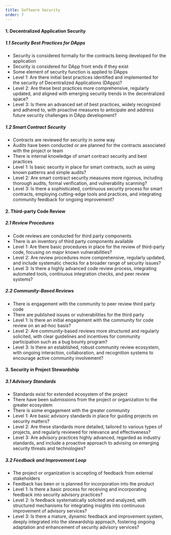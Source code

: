 ```yaml
---
title: Software Security
order: 7
---
```


#### 1. Decentralized Application Security

##### 1.1 Security Best Practices for DApps

- Security is considered formally for the contracts being developed for the application
- Security is considered for DApp front ends if they exist
- Some element of security function is applied to DApps
- Level 1: Are there initial best practices identified and implemented for the security of Decentralized Applications (DApps)?
- Level 2: Are these best practices more comprehensive, regularly updated, and aligned with emerging security trends in the decentralized space?
- Level 3: Is there an advanced set of best practices, widely recognized and adhered to, with proactive measures to anticipate and address future security challenges in DApp development?

##### 1.2 Smart Contract Security

- Contracts are reviewed for security in some way
- Audits have been conducted or are planned for the contracts associated with the project or team
- There is internal knowledge of smart contract security and best practices
- Level 1: Is basic security in place for smart contracts, such as using known patterns and simple audits?
- Level 2: Are smart contract security measures more rigorous, including thorough audits, formal verification, and vulnerability scanning?
- Level 3: Is there a sophisticated, continuous security process for smart contracts, employing cutting-edge tools and practices, and integrating community feedback for ongoing improvement?

#### 2. Third-party Code Review

##### 2.1 Review Procedures

- Code reviews are conducted for third party components
- There is an inventory of third party components available
- Level 1: Are there basic procedures in place for the review of third-party code, focusing on major known vulnerabilities?
- Level 2: Are review procedures more comprehensive, regularly updated, and include systematic checks for a broader range of security issues?
- Level 3: Is there a highly advanced code review process, integrating automated tools, continuous integration checks, and peer review systems?

##### 2.2 Community-Based Reviews

- There is engagement with the community to peer review third party code
- There are published issues or vulnerabilities for the third party
- Level 1: Is there an initial engagement with the community for code review on an ad-hoc basis?
- Level 2: Are community-based reviews more structured and regularly solicited, with clear guidelines and incentives for community participation such as a bug bounty program?
- Level 3: Is there an established, robust community review ecosystem, with ongoing interaction, collaboration, and recognition systems to encourage active community involvement?

#### 3. Security in Project Stewardship

##### 3.1 Advisory Standards

- Standards exist for extended ecosystem of the project
- There have been submissions from the project or organization to the greater ecosystem
- There is some engagement with the greater community
- Level 1: Are basic advisory standards in place for guiding projects on security matters?
- Level 2: Are these standards more detailed, tailored to various types of projects, and regularly reviewed for relevance and effectiveness?
- Level 3: Are advisory practices highly advanced, regarded as industry standards, and include a proactive approach to advising on emerging security threats and technologies?

##### 3.2 Feedback and Improvement Loop

- The project or organization is accepting of feedback from external stakeholders
- Feedback has been or is planned for incorporation into the product
- Level 1: Is there a basic process for receiving and incorporating feedback into security advisory practices?
- Level 2: Is feedback systematically solicited and analyzed, with structured mechanisms for integrating insights into continuous improvement of advisory services?
- Level 3: Is there a mature, dynamic feedback and improvement system, deeply integrated into the stewardship approach, fostering ongoing adaptation and enhancement of security advisory services?
